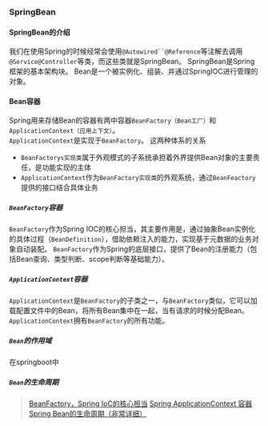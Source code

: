 ### SpringBean
#### SpringBean的介绍
我们在使用Spring的时候经常会使用`@Autowired``@Reference`等注解去调用`@Service@Controller`等类，而这些类就是SpringBean。
SpringBean是Spring框架的基本架构块。
Bean是一个被实例化、组装、并通过SpringIOC进行管理的对象。

#### Bean容器
Spring用来存储Bean的容器有两中容器`BeanFactory（Bean工厂）`和`ApplicationContext（应用上下文）`。<br>
`ApplicationContext`是实现于`BeanFactory`。
这两种体系的关系

- `BeanFactorys实现类`属于外观模式的子系统承担着外界提供Bean对象的主要责任，是功能实现的主体
- `ApplicationContext`作为`BeanFactory实现类`的外观系统，通过`BeanFeactory`提供的接口结合具体业务
##### `BeanFactory`容器
`BeanFactory`作为Spring IOC的核心担当，其主要作用是，通过抽象Bean实例化的具体过程（`BeanDefinition`），借助依赖注入的能力，实现基于元数据的业务对象自动装配。
`BeanFactory`作为Spring的底层接口，提供了Bean的注册能力（包括Bean查询、类型判断、scope判断等基础能力）。

##### `ApplicationContext`容器
`ApplicationContext`是`BeanFactory`的子类之一，与`BeanFactory`类似，它可以加载配置文件中的Bean，将所有Bean集中在一起，当有请求的时候分配Bean。
`ApplicationContext`拥有`BeanFactory`的所有功能。

##### `Bean`的作用域
在springboot中

##### `Bean`的生命周期


> [BeanFactory，Spring IoC的核心担当](https://zhuanlan.zhihu.com/p/161401436)
> [Spring ApplicationContext 容器](https://wiki.jikexueyuan.com/project/spring/ioc-container/spring-application-context-container.html)
> [Spring Bean的生命周期（非常详细）]( http://www.cnblogs.com/zrtqsk/p/3735273.html)
